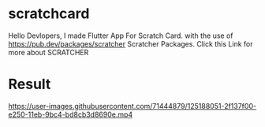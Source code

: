 # scratchcard
Hello Devlopers, I made Flutter App For Scratch Card. with the use of https://pub.dev/packages/scratcher Scratcher Packages.
Click this Link for more about SCRATCHER 

# Result
https://user-images.githubusercontent.com/71444879/125188051-2f137f00-e250-11eb-9bc4-bd8cb3d8690e.mp4
